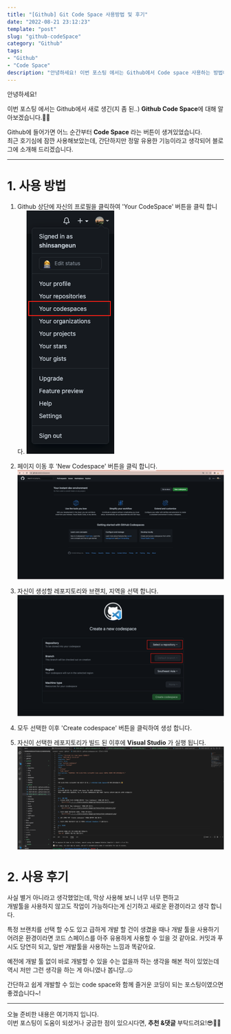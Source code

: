 ```yaml
---
title: "[Github] Git Code Space 사용방법 및 후기"
date: "2022-08-21 23:12:23"
template: "post"
slug: "github-codeSpace"
category: "Github"
tags:
- "Github"
- "Code Space"
description: "안녕하세요! 이번 포스팅 에서는 Github에서 Code space 사용하는 방법에 대해 알아보겠습니다."
---
```


안녕하세요!

이번 포스팅 에서는 Github에서 새로 생긴(지 좀 된..) **Github Code Space**에 대해 알아보겠습니다.👨‍🏫

Github에 들어가면 어느 순간부터 **Code Space** 라는 버튼이 생겨있었습니다.  
최근 호기심에 잠깐 사용해보았는데, 간단하지만 정말 유용한 기능이라고 생각되어 블로그에 소개해 드리겠습니다.

-----

# 1. 사용 방법
1. Github 상단에 자신의 프로필을 클릭하여 'Your CodeSpace' 버튼을 클릭 합니다.
    ![profile1](../../../static/assets/images/github/github-profile.png)

2. 페이지 이동 후 'New Codespace' 버튼을 클릭 합니다.
    ![codespace](../../../static/assets/images/github/github-codespace.png)

3. 자신이 생성할 레포지토리와 브랜치, 지역을 선택 합니다.
    ![codespace2](../../../static/assets/images/github/github-codespace2.png)

4. 모두 선택한 이후 'Create codespace' 버튼을 클릭하여 생성 합니다.

5. 자신이 선택한 레포지토리가 빌드 된 이후에 **Visual Studio** 가 실행 됩니다.
    ![codespace3](../../../static/assets/images/github/github-codespace3.png)


# 2. 사용 후기
사실 별거 아니라고 생각했었는데, 막상 사용해 보니 너무 너무 편하고  
개발툴을 사용하지 않고도 작업이 가능하다는게 신기하고 새로운 환경이라고 생각 합니다.

특정 브랜치를 선택 할 수도 있고 급하게 개발 할 건이 생겼을 때나 개발 툴을 사용하기 어려운 환경이라면
코드 스페이스를 아주 유용하게 사용할 수 있을 것 같아요. 커밋과 푸시도 당연히 되고, 일반 개발툴을 사용하는 느낌과 똑같아요.

예전에 개발 툴 없이 바로 개발할 수 있을 수는 없을까 하는 생각을 해본 적이 있었는데  
역시 저만 그런 생각을 하는 게 아니였나 봅니당..🤐
 
간단하고 쉽게 개발할 수 있는 code space와 함께 즐거운 코딩이 되는 포스팅이였으면 좋겠습니다~!

-----

오늘 준비한 내용은 여기까지 입니다.  
이번 포스팅이 도움이 되셨거나 궁금한 점이 있으시다면, **추천 &댓글** 부탁드려요!😎👍🏻